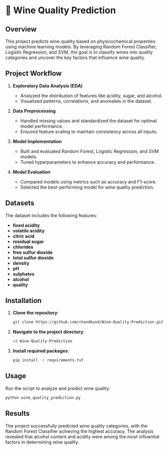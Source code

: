 
   
# 🍷 Wine Quality Prediction   

## Overview   
  
This project predicts wine quality based on physicochemical properties using machine learning models. By leveraging Random Forest Classifier, Logistic Regression, and SVM, the goal is to classify wines into quality categories and uncover the key factors that influence wine quality.

## Project Workflow

1. **Exploratory Data Analysis (EDA)**  
   - Analyzed the distribution of features like acidity, sugar, and alcohol.  
   - Visualized patterns, correlations, and anomalies in the dataset.  

2. **Data Preprocessing**  
   - Handled missing values and standardized the dataset for optimal model performance.  
   - Ensured feature scaling to maintain consistency across all inputs.  

3. **Model Implementation**  
   - Built and evaluated Random Forest, Logistic Regression, and SVM models.  
   - Tuned hyperparameters to enhance accuracy and performance.  

4. **Model Evaluation**  
   - Compared models using metrics such as accuracy and F1-score.  
   - Selected the best-performing model for wine quality prediction.  

## Datasets

The dataset includes the following features:  

- **fixed acidity**  
- **volatile acidity**  
- **citric acid**  
- **residual sugar**  
- **chlorides**  
- **free sulfur dioxide**  
- **total sulfur dioxide**  
- **density**  
- **pH**  
- **sulphates**  
- **alcohol**  
- **quality**  

## Installation

1. **Clone the repository**:  
   ```bash
   git clone https://github.com/chandkund/Wine-Quality-Prediction.git
   ```  
2. **Navigate to the project directory**:  
   ```bash
   cd Wine-Quality-Prediction
   ```  
3. **Install required packages**:  
   ```bash
   pip install -r requirements.txt
   ```

## Usage

Run the script to analyze and predict wine quality:  
```bash
python wine_quality_prediction.py
```

## Results

The project successfully predicted wine quality categories, with the Random Forest Classifier achieving the highest accuracy. The analysis revealed that alcohol content and acidity were among the most influential factors in determining wine quality.
